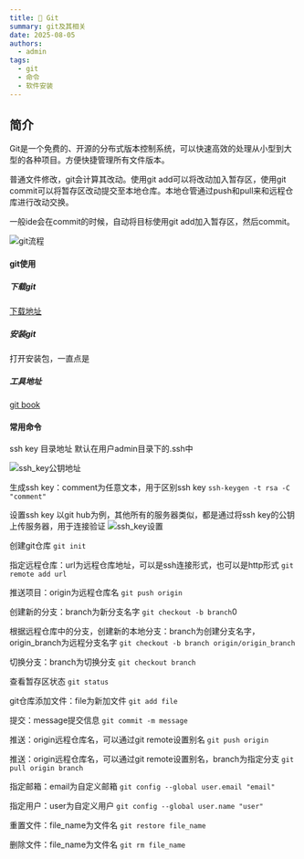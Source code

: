 ```yaml
---
title: 🐏 Git
summary: git及其相关
date: 2025-08-05
authors:
  - admin
tags:
  - git
  - 命令
  - 软件安装
---
```

## 简介
Git是一个免费的、开源的分布式版本控制系统，可以快速高效的处理从小型到大型的各种项目。方便快捷管理所有文件版本。

普通文件修改，git会计算其改动。使用git add可以将改动加入暂存区，使用git commit可以将暂存区改动提交至本地仓库。本地仓管通过push和pull来和远程仓库进行改动交换。

一般ide会在commit的时候，自动将目标使用git add加入暂存区，然后commit。

![git流程](../git流程.png "git流程")

#### git使用

##### 下载git

[下载地址](https://git-scm.com/download)

##### 安装git
打开安装包，一直点是

##### 工具地址
[git book](https://git-scm.com/book/zh/v2)

#### 常用命令

ssh key 目录地址
默认在用户admin目录下的.ssh中

![ssh_key公钥地址](../ssh_key公钥地址.png "ssh_key公钥地址")

生成ssh key：comment为任意文本，用于区别ssh key
`ssh-keygen -t rsa -C "comment"`

设置ssh key
以git hub为例，其他所有的服务器类似，都是通过将ssh key的公钥上传服务器，用于连接验证
![ssh_key设置](../ssh_key设置.png "ssh_key设置")

创建git仓库
`git init`

指定远程仓库：url为远程仓库地址，可以是ssh连接形式，也可以是http形式
`git remote add url`

推送项目：origin为远程仓库名
`git push origin`

创建新的分支：branch为新分支名字
`git checkout -b branch`0

根据远程仓库中的分支，创建新的本地分支：branch为创建分支名字，origin_branch为远程分支名字
`git checkout -b branch origin/origin_branch`

切换分支：branch为切换分支
`git checkout branch`

查看暂存区状态
`git status`

git仓库添加文件：file为新加文件
`git add file`

提交：message提交信息
`git commit -m message`

推送：origin远程仓库名，可以通过git remote设置别名
`git push origin`

推送：origin远程仓库名，可以通过git remote设置别名，branch为指定分支
`git pull origin branch`

指定邮箱：email为自定义邮箱
`git config --global user.email "email"`

指定用户：user为自定义用户
`git config --global user.name "user"`

重置文件：file_name为文件名
`git restore file_name`

删除文件：file_name为文件名
`git rm file_name`